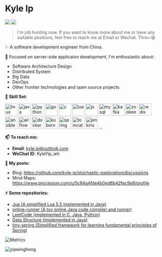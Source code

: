 # Kyle Ip 
<img src="https://pronoun.cyou/x/y?subject=He&object=Him&height=20"> ![](https://komarev.com/ghpvc/?username=yipwinghong)

> I'm job hunting now. If you want to know more about me or have any suitable positions, feel free to reach me at Email or Wechat. Thnx~😄

✨ A software development engineer from China.

🔭 Focused on server-side applicaion development, I'm enthusiastic about: 
  - Software Architecture Design
  - Distributed System
  - Big Data
  - DevOps
  - Other frontier technologies and open source projects

**🌈 Skill Set:** 
<p align="left">
  
<img src="https://www.vectorlogo.zone/logos/linux/linux-icon.svg" alt="linux" width="40"/>
<img src="https://www.vectorlogo.zone/logos/java/java-icon.svg" alt="java" width="40"/>
<img src="https://www.vectorlogo.zone/logos/python/python-icon.svg" alt="python" width="40"/>
<img src="https://www.vectorlogo.zone/logos/golang/golang-official.svg" alt="go" width="40" height="40"/>
<img src="https://ywh-oss.oss-cn-shenzhen.aliyuncs.com/C-lang.svg" alt="c" width="40" />
<img src="https://www.vectorlogo.zone/logos/lua/lua-icon.svg" alt="lua" width="40"/>
<img src="https://upload.vectorlogo.zone/logos/javascript/images/239ec8a4-163e-4792-83b6-3f6d96911757.svg" alt="js" width="40" height="40"/>
<img src="https://www.vectorlogo.zone/logos/mysql/mysql-icon.svg" alt="mysql" width="40"/>
<img src="https://www.vectorlogo.zone/logos/apache_kafka/apache_kafka-icon.svg" alt="kafka" width="40"/>
<img src="https://www.vectorlogo.zone/logos/apache_zookeeper/apache_zookeeper-icon.svg" alt="zookeeper" width="40"/>
<img src="https://www.vectorlogo.zone/logos/redis/redis-icon.svg" alt="redis" width="40"/>
<img src="https://www.vectorlogo.zone/logos/ansible/ansible-icon.svg" alt="ansible" width="40"/>
<img src="https://upload.vectorlogo.zone/logos/apache_airflow/images/9c14446f-4cdc-4b19-9290-c753fc20fb2a.svg" alt="airflow" width="40"/>
<img src="https://www.vectorlogo.zone/logos/docker/docker-icon.svg" alt="docker" width="40"/>
<img src="https://www.vectorlogo.zone/logos/kubernetes/kubernetes-icon.svg" alt="kubernetes" width="40"/>
<img src="https://www.vectorlogo.zone/logos/springio/springio-icon.svg" alt="spring" width="40"/>
<img src="https://www.vectorlogo.zone/logos/apache_tomcat/apache_tomcat-icon.svg" alt="tomcat" width="40"/>
<img src="https://www.vectorlogo.zone/logos/jenkins/jenkins-icon.svg" alt="jenkins" width="40"/>
...

<!--  
familiar with: 

superficial understanding:
<img src="https://ywh-oss.oss-cn-shenzhen.aliyuncs.com/C-lang.svg" alt="C" width="40" />


and recently learning:
<img src="https://www.vectorlogo.zone/logos/rust-lang/rust-lang-icon.svg" alt="Golang" width="40" height="40"/>


- **AMA**: [Ask me anything!](https://github.com/kyle-ip/ama)
-->

</p>

**📫 To reach me:**
- **Email**: kyle.ip@outlook.com
- **WeChat ID**: KyleYip_wh

**📝 My posts:**
- Blog: https://github.com/kyle-ip/stochastic-exploration/discussions
- Mind Maps: https://www.processon.com/u/5c84a4fde4b0ed6b42fac9a9/profile

**⚡ Some repositories:**
- [Jua (A simplified Lua 5.3 implemented in Java)](https://github.com/FreetechRevise/Jua)
- [online-runner (A toy online Java code compiler and runner)](https://github.com/yipwinghong/online-runner)
- [LeetCode (implemented in C, Java, Python)](https://github.com/FreetechRevise/algorithm)
- [Data Structure (implemented in Java)](https://github.com/FreetechRevise/data-structure)
- [tiny-spring (Simplified framework for learning fundamental principles of Spring)](https://github.com/yipwinghong/tiny-spring)

<!--

**yipwinghong/yipwinghong** is a ✨ _special_ ✨ repository because its `README.md` (this file) appears on your GitHub profile.

Here are some ideas to get you started:
- 🔭 I’m currently working on ...
- 🌱 I’m currently learning ...
- 👯 I’m looking to collaborate on ...
- 🤔 I’m looking for help with ...
- 💬 Ask me about ...
- 📫 How to reach me: ...
- 😄 Pronouns: ...
- ⚡ Fun fact: ...

-->

![Metrics](https://metrics.lecoq.io/kyle-ip?template=classic&base.header=0&base.activity=0&base.community=0&base.repositories=0&base.metadata=0&isocalendar=1&languages=1&isocalendar.duration=full-year&config.timezone=Asia%2FShanghai) 

<!-- &theme=dracula -->
<img src="https://github-readme-stats.vercel.app/api?username=kyle-ip&show_icons=true" alt="yipwinghong" />



